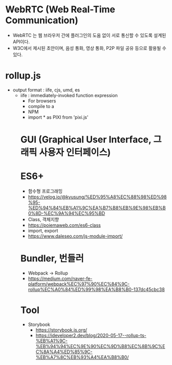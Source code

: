 # WebRTC (Web Real-Time Communication)
- WebRTC 는 웹 브라우저 간에 플러그인의 도움 없이 서로 통신할 수 있도록 설계된 API이다. 
- W3C에서 제시된 초안이며, 음성 통화, 영상 통화, P2P 파일 공유 등으로 활용될 수 있다. 

# rollup.js
- output format : iife, cjs, umd, es 
  - iife : immediately-invoked function expression 
    - For browsers
    - compile to a <script> containing a self-executing function ('iife')
  - cjs
    - For Node.js
    - compile to a CommonJS module ('cjs')
  - umd
    - For both browsers and Node.js
    - UMD format requires a bundle name
- plugins 
  - rollup-plugin-copy-assets
  - https://www.npmjs.com/package/rollup-plugin-copy-assets
  
# Dev 
- npm install -g http-server
- http-server
- or 
- yarn dev

# Dev File Structure
- /
  - src
    - scene 
      - lobbyScene
      - gameScene
        - loading
        - map
        - action 
        - result 
        - ... 
    - data // binary, CDN? patch?
      - unit 
      - world
      - city 
      - ...
    - lib
      - network
        - WebSocket
        - WebRTC
      - ...
    - tool  
      - mapUnitSetting // one button upload, include all object info setting 

- ----------------------------------------
- [ Remark ]
- scene : container => 1 : 1 (x)
- data 
  - local : game rule (local file)
  - server : game result, history
- ----------------------------------------
- Ref
- https://github.com/Zyie/Pixi.js-Game/tree/master/PixiJS%20-%20SnowFall
- https://github.com/Coder2012/containers
- https://github.com/pixijs/pixi.js/wiki/Boilerplate

# pixijs
- 2d game dev webGL
- https://github.com/pixijs/pixi.js
- https://pixijs.io/examples/#/demos-basic/container.js
- https://github.com/kittykatattack/learningPixi#using-a-particlecontainer-to-group-sprites
- https://www.youtube.com/watch?v=zhybw6rE_QU&t=219s
- https://ko.madworldmmo.com/about

# pixi-ui
- https://pixijs.io/pixi-ui/

# ui for pixijs 
- EZGUI
- https://github.com/Ezelia/EZGUI
- dat.GUI
- http://workshop.chromeexperiments.com/examples/gui/#1--Basic-Usage
- react pixi
- https://reactpixi.org/

# pixi game 
- https://www.pixijs.com/gallery
- https://tooncup.cartoonnetwork.co.uk/home/
- https://www.sido.fr/#/qui-suis-je
- http://work.goodboydigital.com/dangermouse/ultimate/
- https://hypnoticowl.com/games/the-wizard/play/
- http://case-study.goodboydigital.com/spicy-mcbites/
- https://www.goodboydigital.com/pixijs/pixilights/
- https://cavalierchallenge.com/

# other game 
- http://m.inven.co.kr/webzine/wznews.php?site=indie&p=3&idx=194689

# WebGL (Web Graphics Library)
- a JavaScript API for rendering interactive 2D and 3D graphics within any compatible web browser without the use of plug-ins 

# CDN (Content Delivery Network, 콘텐츠 전송 네트워크) URL vs NPM
- CDN : 콘텐츠를 효율적으로 전달하기 위해 여러 노드를 가진 네트워크에 데이터를 저장하여 제공하는 시스템을 말한다. 
- <script src="https://cdnjs.cloudflare.com/ajax/libs/pixi.js/5.1.3/pixi.min.js"></script>
- NPM 
- import * as PIXI from 'pixi.js'

# GUI (Graphical User Interface, 그래픽 사용자 인터페이스)

# ES6+
- 함수형 프로그래밍 
- https://velog.io/@kyusung/%ED%95%A8%EC%88%98%ED%98%95-%ED%94%84%EB%A1%9C%EA%B7%B8%EB%9E%98%EB%B0%8D-%EC%9A%94%EC%95%BD
- Class, 객체지향 
- https://poiemaweb.com/es6-class
- import, export
- https://www.daleseo.com/js-module-import/

# Bundler, 번들러
- Webpack -> Rollup
- https://medium.com/naver-fe-platform/webpack%EC%97%90%EC%84%9C-rollup%EC%A0%84%ED%99%98%EA%B8%B0-137dc45cbc38

# Tool 
- Storybook 
  - https://storybook.js.org/
  - https://ideveloper2.dev/blog/2020-05-17--rollup-ts-%EB%A1%9C-%EB%94%94%EC%9E%90%EC%9D%B8%EC%8B%9C%EC%8A%A4%ED%85%9C-%EB%A7%8C%EB%93%A4%EA%B8%B0/
